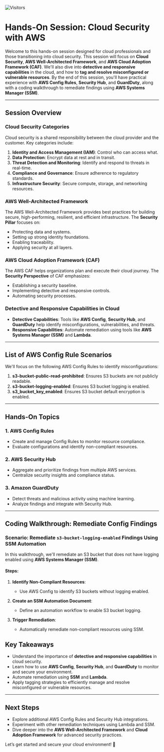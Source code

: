 ![Visitors](https://api.visitorbadge.io/api/visitors?path=https%3A%2F%2Fgithub.com%2Fsuperissy%2Fcloud-sec-remediation-practice.git&countColor=%2337d67a&labelStyle=upper)

# Hands-On Session: Cloud Security with AWS

Welcome to this hands-on session designed for cloud professionals and those transitioning into cloud security. This session will focus on **Cloud Security**, **AWS Well-Architected Framework**, and **AWS Cloud Adoption Framework (CAF)**. We'll also dive into **detective and responsive capabilities** in the cloud, and how to **tag and resolve misconfigured or vulnerable resources**. By the end of this session, you'll have practical experience with **AWS Config Rules**, **Security Hub**, and **GuardDuty**, along with a coding walkthrough to remediate findings using **AWS Systems Manager (SSM)**.

---

## **Session Overview**

### **Cloud Security Categories**
Cloud security is a shared responsibility between the cloud provider and the customer. Key categories include:
1. **Identity and Access Management (IAM)**: Control who can access what.
2. **Data Protection**: Encrypt data at rest and in transit.
3. **Threat Detection and Monitoring**: Identify and respond to threats in real-time.
4. **Compliance and Governance**: Ensure adherence to regulatory standards.
5. **Infrastructure Security**: Secure compute, storage, and networking resources.

### **AWS Well-Architected Framework**
The AWS Well-Architected Framework provides best practices for building secure, high-performing, resilient, and efficient infrastructure. The **Security Pillar** focuses on:
- Protecting data and systems.
- Setting up strong identity foundations.
- Enabling traceability.
- Applying security at all layers.

### **AWS Cloud Adoption Framework (CAF)**
The AWS CAF helps organizations plan and execute their cloud journey. The **Security Perspective** of CAF emphasizes:
- Establishing a security baseline.
- Implementing detective and responsive controls.
- Automating security processes.

### **Detective and Responsive Capabilities in Cloud**
- **Detective Capabilities**: Tools like **AWS Config**, **Security Hub**, and **GuardDuty** help identify misconfigurations, vulnerabilities, and threats.
- **Responsive Capabilities**: Automate remediation using tools like **AWS Systems Manager (SSM)** and **Lambda**.


---

## **List of AWS Config Rule Scenarios**
We'll focus on the following AWS Config Rules to identify misconfigurations:
1. **s3-bucket-public-read-prohibited**: Ensures S3 buckets are not publicly readable.
2. **s3-bucket-logging-enabled**: Ensures S3 bucket logging is enabled.
3. **s3_bucket_key_enabled**: Ensures S3 bucket default encryption is enabled.

---

## **Hands-On Topics**
### 1. **AWS Config Rules**
   - Create and manage Config Rules to monitor resource compliance.
   - Evaluate configurations and identify non-compliant resources.

### 2. **AWS Security Hub**
   - Aggregate and prioritize findings from multiple AWS services.
   - Centralize security insights and compliance status.

### 3. **Amazon GuardDuty**
   - Detect threats and malicious activity using machine learning.
   - Analyze findings and integrate with Security Hub.

---

## **Coding Walkthrough: Remediate Config Findings**

### **Scenario: Remediate `s3-bucket-logging-enabled` Findings Using SSM Automation**
In this walkthrough, we'll remediate an S3 bucket that does not have logging enabled using **AWS Systems Manager (SSM)**.

#### **Steps:**
1. **Identify Non-Compliant Resources**:
   - Use AWS Config to identify S3 buckets without logging enabled.

2. **Create an SSM Automation Document**:
   - Define an automation workflow to enable S3 bucket logging.

3. **Trigger Remediation**:
   - Automatically remediate non-compliant resources using SSM.


## **Key Takeaways**
- Understand the importance of **detective and responsive capabilities** in cloud security.
- Learn how to use **AWS Config**, **Security Hub**, and **GuardDuty** to monitor and secure your environment.
- Automate remediation using **SSM** and **Lambda**.
- Apply tagging strategies to efficiently manage and resolve misconfigured or vulnerable resources.

---

## **Next Steps**
- Explore additional AWS Config Rules and Security Hub integrations.
- Experiment with other remediation techniques using Lambda and SSM.
- Dive deeper into the **AWS Well-Architected Framework** and **Cloud Adoption Framework** for advanced security practices.

Let’s get started and secure your cloud environment! 🚀

